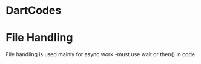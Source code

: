 # DartCodes
# File Handling
File handling is used mainly for async work
-must use wait or then() in code